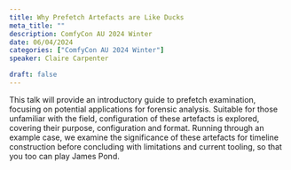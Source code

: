 ```yaml
---
title: Why Prefetch Artefacts are Like Ducks
meta_title: ""
description: ComfyCon AU 2024 Winter
date: 06/04/2024
categories: ["ComfyCon AU 2024 Winter"]
speaker: Claire Carpenter

draft: false
---
```

This talk will provide an introductory guide to prefetch examination, focusing on potential applications for forensic analysis. Suitable for those unfamiliar with the field, configuration of these artefacts is explored, covering their purpose, configuration and format. Running through an example case, we examine the significance of these artefacts for timeline construction before concluding with limitations and current tooling, so that you too can play James Pond.
